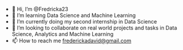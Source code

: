 - 👋 Hi, I’m @Fredricka23
- 👀 I’m learning Data Science and Machine Learning
- 🌱 I’m currently doing my second internship in Data Science
- 💞️ I’m looking to collaborate on real world projects and tasks in Data Science, Analytics and Machine Learning
- 📫 How to reach me frederickadavid@gmail.com

<!---
Fredricka23/Fredricka23 is a ✨ special ✨ repository because its `README.md` (this file) appears on your GitHub profile.
You can click the Preview link to take a look at your changes.
--->
